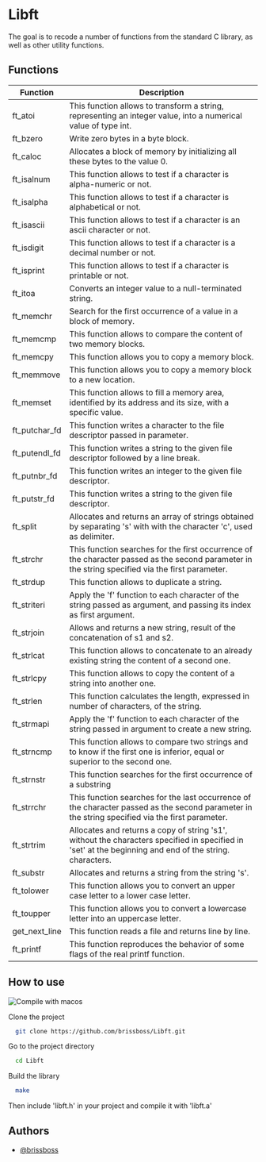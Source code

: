 # Libft

The goal is to recode a number of functions from the standard C library, as well as other utility functions.

## Functions

| Function      | Description                                                                                                                                             |
|---------------|---------------------------------------------------------------------------------------------------------------------------------------------------------|
| ft_atoi       | This function allows to transform a string, representing an integer value, into a numerical value of type int.                                          |
| ft_bzero      | Write zero bytes in a byte block.                                                                                                                       |
| ft_caloc      | Allocates a block of memory by initializing all these bytes to the value 0.                                                                             |
| ft_isalnum    | This function allows to test if a character is alpha-numeric or not.                                                                                    |
| ft_isalpha    | This function allows to test if a character is alphabetical or not.                                                                                     |
| ft_isascii    | This function allows to test if a character is an ascii character or not.                                                                               |
| ft_isdigit    | This function allows to test if a character is a decimal number or not.                                                                                 |
| ft_isprint    | This function allows to test if a character is printable or not.                                                                                        |
| ft_itoa       | Converts an integer value to a null-terminated string.                                                                                                  |
| ft_memchr     | Search for the first occurrence of a value in a block of memory.                                                                                        |
| ft_memcmp     | This function allows to compare the content of two memory blocks.                                                                                       |
| ft_memcpy     | This function allows you to copy a memory block.                                                                                                        |
| ft_memmove    | This function allows you to copy a memory block to a new location.                                                                                      |
| ft_memset     | This function allows to fill a memory area, identified by its address and its size, with a specific value.                                              |
| ft_putchar_fd | This function writes a character to the file descriptor passed in parameter.                                                                            |
| ft_putendl_fd | This function writes a string to the given file descriptor followed by a line break.                                                                    |
| ft_putnbr_fd  | This function writes an integer to the given file descriptor.                                                                                           |
| ft_putstr_fd  | This function writes a string to the given file descriptor.                                                                                             |
| ft_split      | Allocates and returns an array of strings obtained by separating 's' with with the character 'c', used as delimiter.                                    |
| ft_strchr     | This function searches for the first occurrence of the character passed as the second parameter in the string specified via the first parameter.        |
| ft_strdup     | This function allows to duplicate a string.                                                                                                             |
| ft_striteri   | Apply the 'f' function to each character of the string passed as argument, and passing its index as first argument.                                     |
| ft_strjoin    | Allows and returns a new string, result of the concatenation of s1 and s2.                                                                              |
| ft_strlcat    | This function allows to concatenate to an already existing string the content of a second one.                                                          |
| ft_strlcpy    | This function allows to copy the content of a string into another one.                                                                                  |
| ft_strlen     | This function calculates the length, expressed in number of characters, of the string.                                                                  |
| ft_strmapi    | Apply the 'f' function to each character of the string passed in argument to create a new string.                                                       |
| ft_strncmp    | This function allows to compare two strings and to know if the first one is inferior, equal or superior to the second one.                              |
| ft_strnstr    | This function searches for the first occurrence of a substring                                                                                          |
| ft_strrchr    | This function searches for the last occurrence of the character passed as the second parameter in the string specified via the first parameter.         |
| ft_strtrim    | Allocates and returns a copy of string 's1', without the characters specified in specified in 'set' at the beginning and end of the string. characters. |
| ft_substr     | Allocates and returns a string from the string 's'.                                                                                                     |
| ft_tolower    | This function allows you to convert an upper case letter to a lower case letter.                                                                        |
| ft_toupper    | This function allows you to convert a lowercase letter into an uppercase letter.    
| get_next_line    | This function reads a file and returns line by line.                                                                        |
| ft_printf    | This function reproduces the behavior of some flags of the real printf function.                                                                        |

## How to use
![Compile with macos](https://badgen.net/badge/build/macOS/grey?icon=apple)

Clone the project

```bash
  git clone https://github.com/brissboss/Libft.git
```

Go to the project directory

```bash
  cd Libft
```

Build the library

```bash
  make
```

Then include 'libft.h' in your project and compile it with 'libft.a'

## Authors

- [@brissboss](https://github.com/brissboss)
